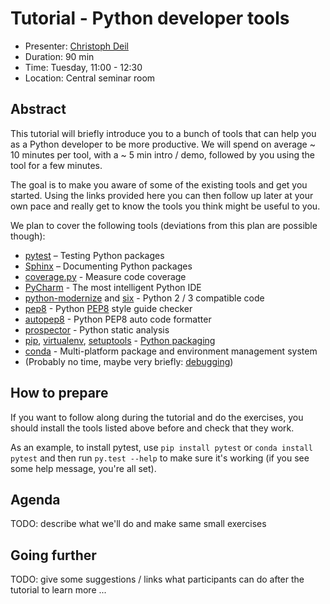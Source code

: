 # Tutorial - Python developer tools

* Presenter: [Christoph Deil](https://github.com/cdeil)
* Duration: 90 min
* Time: Tuesday, 11:00 - 12:30
* Location: Central seminar room

## Abstract

This tutorial will briefly introduce you to a bunch of tools that can
help you as a Python developer to be more productive.
We will spend on average ~ 10 minutes per tool, with a ~ 5 min intro / demo,
followed by you using the tool for a few minutes.

The goal is to make you aware of some of the existing tools and get you
started. Using the links provided here you can then follow up later at 
your own pace and really get to know the tools you think might be useful
to you.

We plan to cover the following tools (deviations from this plan are possible
though):

* [pytest](http://pytest.org/latest/) – Testing Python packages
* [Sphinx](http://sphinx-doc.org/) – Documenting Python packages
* [coverage.py](http://coverage.readthedocs.org/en/latest/) - Measure code coverage
* [PyCharm](https://www.jetbrains.com/pycharm/) - The most intelligent Python IDE
* [python-modernize](https://github.com/mitsuhiko/python-modernize) and [six](http://pythonhosted.org/six/) - Python 2 / 3 compatible code
* [pep8](http://pep8.readthedocs.org/en/latest/) - Python [PEP8](https://www.python.org/dev/peps/pep-0008/) style guide checker
* [autopep8](https://github.com/hhatto/autopep8#autopep8) - Python PEP8 auto code formatter
* [prospector](http://prospector.readthedocs.org/en/master/) - Python static analysis
* [pip](https://pip.pypa.io/en/latest/),
  [virtualenv](https://virtualenv.pypa.io/en/latest/),
  [setuptools](http://pythonhosted.org/setuptools/) - [Python packaging](https://packaging.python.org/en/latest/current.html)
* [conda](http://conda.pydata.org/docs/) - Multi-platform package and environment management system
* (Probably no time, maybe very briefly: [debugging](http://scipy-lectures.github.io/advanced/debugging/))

## How to prepare

If you want to follow along during the tutorial and do the exercises,
you should install the tools listed above before and check that they work.

As an example, to install pytest, use `pip install pytest`
or `conda install pytest` and then run `py.test --help` to make sure
it's working (if you see some help message, you're all set).

## Agenda

TODO: describe what we'll do and make same small exercises

## Going further

TODO: give some suggestions / links what participants can do
after the tutorial to learn more ...
